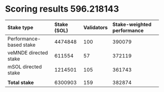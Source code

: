 # Scoring results 596.218143

| Stake type              | Stake (SOL) | Validators | Stake-weighted performance |
|:------------------------|:------------|:-----------|:---------------------------|
| Performance-based stake | 4474848     | 100        | 390079                     |
| veMNDE directed stake   | 611554      | 57         | 372119                     |
| mSOL directed stake     | 1214501     | 105        | 361743                     |
|                         |             |            |                            |
| **Total stake**         | 6300903     | 159        | 382874                     |
